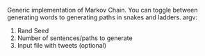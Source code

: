 Generic implementation of Markov Chain.
You can toggle between generating words to generating paths in snakes and ladders.
argv: 
1. Rand Seed
2. Number of sentences/paths to generate
3. Input file with tweets (optional)
